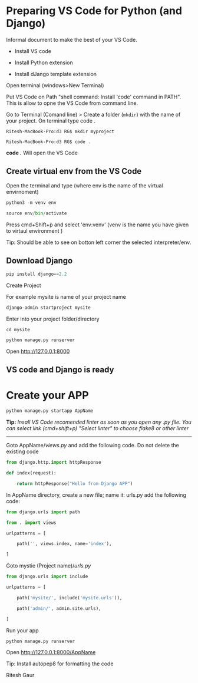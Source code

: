 # **Preparing VS Code for Python (and Django)**

Informal document to make the best of your VS Code. 

- Install VS code
- Install Python extension

- Install dJango template extension


Open terminal (windows>New Terminal)

Put VS Code on Path "shell command: Install 'code' command in PATH". This is allow to opne the VS Code from command line. 

Go to Terminal (Comand line) > Create a folder (`mkdir`) with the name of your project. On terminal type code .

`Ritesh-MacBook-Pro:d3 RG$ mkdir myproject`

`Ritesh-MacBook-Pro:d3 RG$ code .`

**code .** Will open the VS Code 



## **Create virtual env from the VS Code**

Open the terminal and type (where env is the name of the virtual envirnoment) 

```python
python3 -m venv env

source env/bin/activate
```

Press cmd+Shift+p and select 'env:venv' (venv is the name you have given to virtaul environment )

Tip: Should be able to see on botton left corner the selected interpreter/env. 

## **Download Django** 

```python
pip install django==2.2
```

Create Project

For example mysite is name of your project name

```python
django-admin startproject mysite 
```

Enter into your project folder/directory

`cd mysite`

```python
python manage.py runserver
```

Open http://127.0.0.1:8000

## **VS code and Django is ready** 



# Create your APP 

```python
python manage.py startapp AppName
```

**Tip:** *Insall VS Code recomended linter as soon as you open any .py file. You can select link (cmd+shift+p) "Select linter" to choose flake8 or other linter*

------

Goto AppName/*views.py* and add the following code. Do not delete the existing code

```python
from django.http.import httpResponse

def index(request):

​    return httpResponse("Hello from Django APP")
```

In AppName directory, create a new file; name it: urls.py add the following code:

```python
from django.urls import path

from . import views

urlpatterns = [

​    path('', views.index, name='index'),

]
```

Goto mystie (Project name)/*urls.py*

```python
from django.urls import include

urlpatterns = [

​    path('mysite/', include('mysite.urls')),

​    path('admin/', admin.site.urls),

]
```



Run your app

```python
python manage.py runserver
```

Open http://127.0.0.1:8000/AppName



Tip: Install autopep8 for formatting the code



Ritesh Gaur


